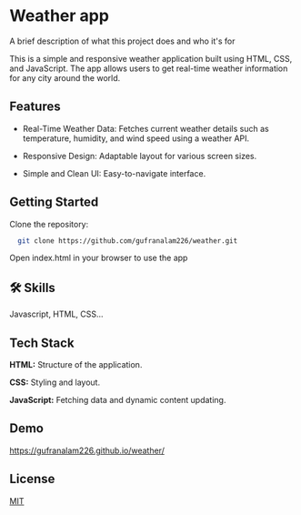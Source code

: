 
# Weather app

A brief description of what this project does and who it's for

This is a simple and responsive weather application built using HTML, CSS, and JavaScript. The app allows users to get real-time weather information for any city around the world.
## Features

- Real-Time Weather Data: Fetches current weather details such as temperature, humidity, and wind speed using a weather API.

- Responsive Design: Adaptable layout for various screen sizes.

- Simple and Clean UI: Easy-to-navigate interface.



## Getting Started

Clone the repository:

```bash
  git clone https://github.com/gufranalam226/weather.git
```

Open index.html in your browser to use the app
## 🛠 Skills
Javascript, HTML, CSS...


## Tech Stack

**HTML:** Structure of the application.

**CSS:** Styling and layout.

**JavaScript:** Fetching data and dynamic content updating.



## Demo

https://gufranalam226.github.io/weather/


## License

[MIT](https://choosealicense.com/licenses/mit/)

